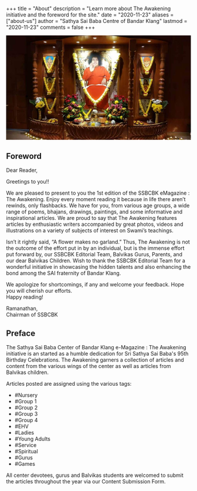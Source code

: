 +++
title = "About"
description = "Learn more about The Awakening initiative and the foreword for the site."
date = "2020-11-23"
aliases = ["about-us"]
author = "Sathya Sai Baba Centre of Bandar Klang"
lastmod = "2020-11-23"
comments = false
+++

![](/img/center_altar.jpeg)

## Foreword

Dear Reader,

Greetings to you!!

We are pleased to present to you the 1st edition of the SSBCBK eMagazine : The Awakening. Enjoy every moment reading it because in life there aren’t rewinds, only flashbacks. We have for you, from various age groups, a wide range of poems, bhajans, drawings, paintings, and some informative and inspirational articles. We are proud to say that The Awakening features articles by enthusiastic writers accompanied by great photos, videos and illustrations on a variety of subjects of interest on Swami’s teachings.

Isn’t it rightly said, “A flower makes no garland.” Thus, The Awakening is not the outcome of the effort put in by an individual, but is the immense effort put forward by, our SSBCBK Editorial Team, Balvikas Gurus, Parents, and our dear Balvikas Children. Wish to thank the SSBCBK Editorial Team for a wonderful initiative in showcasing the hidden talents and also enhancing the bond among the SAI fraternity of Bandar Klang. 

We apologize for shortcomings, if any and welcome your feedback. Hope you will cherish our efforts.\
Happy reading!

Ramanathan,\
Chairman of SSBCBK

## Preface

The Sathya Sai Baba Center of Bandar Klang e-Magazine : The Awakening initiative is an started as a humble dedication for Sri Sathya Sai Baba's 95th Birthday Celebrations. The Awakening garners a collection of articles and content from the various wings of the center as well as articles from Balvikas children.

Articles posted are assigned using the various tags:

* #Nursery
* #Group 1
* #Group 2
* #Group 3
* #Group 4
* #EHV
* #Ladies
* #Young Adults
* #Service
* #Spiritual
* #Gurus
* #Games

All center devotees, gurus and Balvikas students are welcomed to submit the articles throughout the year via our Content Submission Form.
